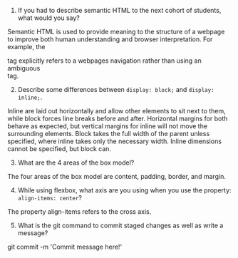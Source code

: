 1. If you had to describe semantic HTML to the next cohort of students, what would you say?

Semantic HTML is used to provide meaning to the structure of a webpage to improve both human understanding and browser interpretation. For example, the <nav> tag explicitly refers to a webpages navigation rather than using an ambiguous <div> tag. 

2. Describe some differences between ```display: block;``` and ```display: inline;```.

Inline are laid out horizontally and allow other elements to sit next to them, while block forces line breaks before and after. Horizontal margins for both behave as expected, but vertical margins for inline will not move the surrounding elements. Block takes the full width of the parent unless specified, where inline takes only the necessary width. Inline dimensions cannot be specified, but block can.

3. What are the 4 areas of the box model?

The four areas of the box model are content, padding, border, and margin.

4. While using flexbox, what axis are you using when you use the property: ```align-items: center```?

The property align-items refers to the cross axis.

5. What is the git command to commit staged changes as well as write a message?

git commit -m 'Commit message here!'